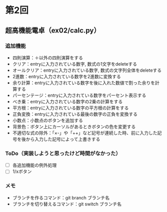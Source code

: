 # 第2回
## 超高機能電卓（ex02/calc.py）
### 追加機能
- 四則演算：＋以外の四則演算をする
- クリア：entryに入力されている数字, 数式の1文字をdeleteする
- オールクリア：entryに入力されている数字, 数式の文字列全体をdeleteする
- 2進数：entryに入力されている数字を2進数に変換する
- 余り計算：entryに入力されている数字を後に入れた数値で割った余りを計算する
- パーセンテージ：entryに入力されている数字をパーセント表示する
- べき乗：entryに入力されている数字の2乗の計算をする
- 平方根：entryに入力されている数字の平方根の計算をする
- 正負変換：entryに入力されている最後の数字の正負を変換する
- 小数点：小数点のボタンを追加する
- 背景色：ボタン上にカーソルがあるときボタンの色を変更する
- 不適切な式の除外：「×-」や「++」など記号が連続した時、前に入力した記号を後から入力した記号によって上書きする
### ToDo（実装しようと思ったけど時間がなかった）
- [ ] 各追加機能の例外処理
- [ ] 1/xボタン

### メモ
- ブランチを作るコマンド：git branch ブランチ名
- ブランチを切り替えるコマンド：git switch ブランチ名
